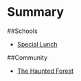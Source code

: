 # Summary
##Schools
* [Special Lunch](special_lunch.md)

##Community
* [The Haunted Forest](thehauntedforest.md)


